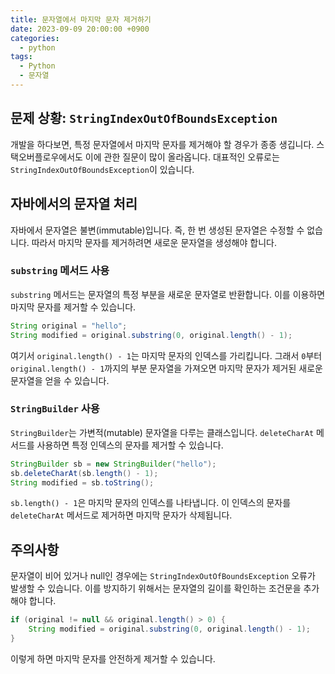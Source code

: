 ```yaml
---
title: 문자열에서 마지막 문자 제거하기
date: 2023-09-09 20:00:00 +0900
categories:
  - python
tags:
  - Python
  - 문자열
---
```

## 문제 상황: `StringIndexOutOfBoundsException`

개발을 하다보면, 특정 문자열에서 마지막 문자를 제거해야 할 경우가 종종 생깁니다. 스택오버플로우에서도 이에 관한 질문이 많이 올라옵니다. 대표적인 오류로는 `StringIndexOutOfBoundsException`이 있습니다.

## 자바에서의 문자열 처리
자바에서 문자열은 불변(immutable)입니다. 즉, 한 번 생성된 문자열은 수정할 수 없습니다. 따라서 마지막 문자를 제거하려면 새로운 문자열을 생성해야 합니다.

### `substring` 메서드 사용
`substring` 메서드는 문자열의 특정 부분을 새로운 문자열로 반환합니다. 이를 이용하면 마지막 문자를 제거할 수 있습니다.

```java
String original = "hello";
String modified = original.substring(0, original.length() - 1);
```

여기서 `original.length() - 1`는 마지막 문자의 인덱스를 가리킵니다. 그래서 `0`부터 `original.length() - 1`까지의 부분 문자열을 가져오면 마지막 문자가 제거된 새로운 문자열을 얻을 수 있습니다.

### `StringBuilder` 사용
`StringBuilder`는 가변적(mutable) 문자열을 다루는 클래스입니다. `deleteCharAt` 메서드를 사용하면 특정 인덱스의 문자를 제거할 수 있습니다.

```java
StringBuilder sb = new StringBuilder("hello");
sb.deleteCharAt(sb.length() - 1);
String modified = sb.toString();
```

`sb.length() - 1`은 마지막 문자의 인덱스를 나타냅니다. 이 인덱스의 문자를 `deleteCharAt` 메서드로 제거하면 마지막 문자가 삭제됩니다.

## 주의사항
문자열이 비어 있거나 null인 경우에는 `StringIndexOutOfBoundsException` 오류가 발생할 수 있습니다. 이를 방지하기 위해서는 문자열의 길이를 확인하는 조건문을 추가해야 합니다.

```java
if (original != null && original.length() > 0) {
    String modified = original.substring(0, original.length() - 1);
}
```

이렇게 하면 마지막 문자를 안전하게 제거할 수 있습니다.
